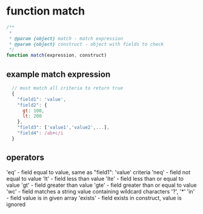 # function match

```javascript
/**
 *
 * @param {object} match - match expression
 * @param {object} construct - object with fields to check
 */
function match(expression, construct)
```

## example match expression

```javascript
  // must match all criteria to return true
  {
    "field1": 'value',
    "field2": {
      gt: 100,
      lt: 200
    },
    "field3": ['value1','value2',...],
    "field4": /ab+c/i
  }
```

## operators

  'eq'     - field equal to value, same as "field1": 'value' criteria
  'neq'    - field not equal to value
  'lt'     - field less than value
  'lte'    - field less than or equal to value
  'gt'     - field greater than value
  'gte'    - field greater than or equal to value
  'wc'     - field matches a string value containing wildcard characters '?', '*'
  'in'     - field value is in given array
  'exists' - field exists in construct, value is ignored
